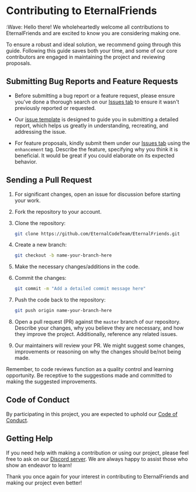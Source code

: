 # Contributing to EternalFriends

:Wave: Hello there!
We wholeheartedly welcome all contributions to EternalFriends and are excited to know you are considering making one.

To ensure a robust and ideal solution, we recommend going through this guide.
Following this guide saves both your time, 
and some of our core contributors are engaged in maintaining the project and reviewing proposals.

## Submitting Bug Reports and Feature Requests

- Before submitting a bug report or a feature request, please ensure you've done a thorough search on
  our [Issues tab](https://github.com/EternalCodeTeam/EternalFriends/issues) to ensure it wasn't previously reported or
  requested.

- Our [issue template](https://github.com/EternalCodeTeam/EternalFriends/issues/new) is designed to guide you in submitting
  a detailed report, which helps us greatly in understanding, recreating, and addressing the issue.

- For feature proposals, kindly submit them under our [Issues tab](https://github.com/EternalCodeTeam/EternalFriends/issues)
  using the `enhancement` tag. Describe the feature, specifying why you think it is beneficial. It would be great if you
  could elaborate on its expected behavior.

## Sending a Pull Request

1. For significant changes, open an issue for discussion before starting your work.

2. Fork the repository to your account.

3. Clone the repository:

   ```bash
   git clone https://github.com/EternalCodeTeam/EternalFriends.git
   ```

4. Create a new branch:

   ```bash
   git checkout -b name-your-branch-here
   ```

5. Make the necessary changes/additions in the code.

6. Commit the changes:

   ```bash
   git commit -m "Add a detailed commit message here"
   ```

7. Push the code back to the repository:

   ```bash
   git push origin name-your-branch-here
   ```

8. Open a pull request (PR) against the `master` branch of our repository. Describe your changes, why you believe they
   are necessary, and how they improve the project. Additionally, reference any related issues.

9. Our maintainers will review your PR. We might suggest some changes, improvements or reasoning on why the changes
   should be/not being made.

Remember, to code reviews function as a quality control and learning opportunity.
Be receptive to the suggestions made
and committed to making the suggested improvements.

## Code of Conduct

By participating in this project, you are expected to uphold our [Code of Conduct](.github/CODE_OF_CONDUCT.md).

## Getting Help

If you need help with making a contribution or using our project, please feel free to ask on
our [Discord server](https://discord.gg/FQ7jmGBd6c).
We are always happy to assist those who show an endeavor to learn!

Thank you once again for your interest in contributing to EternalFriends and making our project even better!
